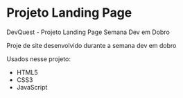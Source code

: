 # Projeto Landing Page

DevQuest - Projeto Landing Page
Semana Dev em Dobro

Proje de site desenvolvido durante a semana dev em dobro

Usados nesse projeto:
<ul>
  <li>HTML5</li>
  <li>CSS3</li>
  <li>JavaScript</li>
</ul>
